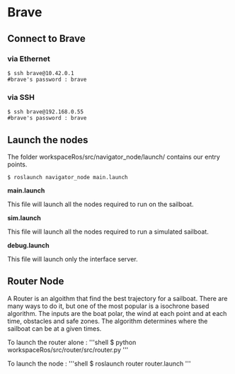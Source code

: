 # Brave

## Connect to Brave 

### via Ethernet
 ```shell
 $ ssh brave@10.42.0.1
 #brave's password : brave
 ```
 ### via SSH
 ```shell
 $ ssh brave@192.168.0.55
 #brave's password : brave
 ```

 ## Launch the nodes
 The folder workspaceRos/src/navigator_node/launch/ contains our entry points.
  ```shell
 $ roslaunch navigator_node main.launch
 ```
 
 **main.launch**
 
 This file will launch all the nodes required to run on the sailboat.
 
 **sim.launch**
 
 This file will launch all the nodes required to run a simulated sailboat.
 
  **debug.launch**
  
 This file will launch only the interface server.

 ## Router Node
 A Router is an algoithm that find the best trajectory for a sailboat. 
 There are many ways to do it, but one of the most popular is a isochrone based algorithm. 
 The inputs are the boat polar, the wind at each point and at each time, obstacles and safe zones.
 The algorithm determines where the sailboat can be at a given times.

 To launch the router alone :
 '''shell
 $ python workspaceRos/src/router/src/router.py
 '''

 To launch the node :
 '''shell
 $ roslaunch router router.launch
 '''